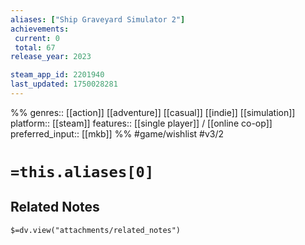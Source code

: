 ```yaml
---
aliases: ["Ship Graveyard Simulator 2"]
achievements:
 current: 0
 total: 67
release_year: 2023

steam_app_id: 2201940
last_updated: 1750028281
---
```

%%
genres:: [[action]] [[adventure]] [[casual]] [[indie]] [[simulation]]
platform:: [[steam]]
features:: [[single player]] / [[online co-op]]
preferred_input:: [[mkb]]
%%
#game/wishlist
#v3/2

# `=this.aliases[0]`
## Related Notes
`$=dv.view("attachments/related_notes")`